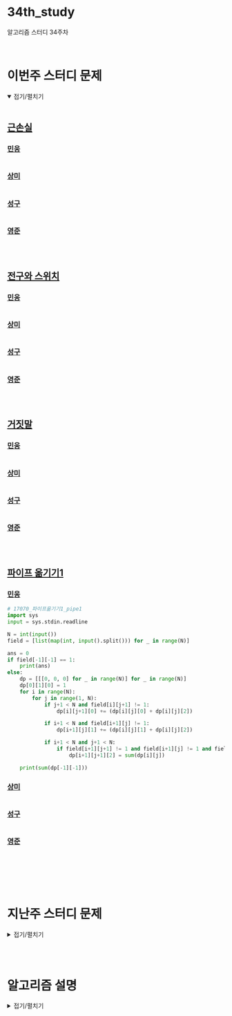 # 34th_study

알고리즘 스터디 34주차

<br/>

# 이번주 스터디 문제

<details markdown="1" open>
<summary>접기/펼치기</summary>

<br/>

## [근손실](https://www.acmicpc.net/problem/18429)

### [민웅](./근손실/민웅.py)

```py

```

### [상미](./근손실/상미.py)

```py

```

### [성구](./근손실/성구.py)

```py

```

### [영준](./근손실/영준.py)

```py

```

<br/>

## [전구와 스위치](https://www.acmicpc.net/problem/2138)

### [민웅](./전구와%20스위치/민웅.py)

```py

```

### [상미](./전구와%20스위치/상미.py)

```py

```

### [성구](./전구와%20스위치/성구.py)

```py

```

### [영준](./전구와%20스위치/영준.py)

```py

```

<br/>

## [거짓말](https://www.acmicpc.net/problem/1043)

### [민웅](./거짓말/민웅.py)

```py

```

### [상미](./거짓말/상미.py)

```py

```

### [성구](./거짓말/성구.py)

```py

```

### [영준](./거짓말/영준.py)

```py

```

<br/>

## [파이프 옮기기1](https://www.acmicpc.net/problem/17070)

### [민웅](./파이프%20옮기기1/민웅.py)

```py
# 17070_파이프옮기기1_pipe1
import sys
input = sys.stdin.readline

N = int(input())
field = [list(map(int, input().split())) for _ in range(N)]

ans = 0
if field[-1][-1] == 1:
    print(ans)
else:
    dp = [[[0, 0, 0] for _ in range(N)] for _ in range(N)]
    dp[0][1][0] = 1
    for i in range(N):
        for j in range(1, N):
            if j+1 < N and field[i][j+1] != 1:
                dp[i][j+1][0] += (dp[i][j][0] + dp[i][j][2])

            if i+1 < N and field[i+1][j] != 1:
                dp[i+1][j][1] += (dp[i][j][1] + dp[i][j][2])

            if i+1 < N and j+1 < N:
                if field[i+1][j+1] != 1 and field[i+1][j] != 1 and field[i][j+1] != 1:
                    dp[i+1][j+1][2] = sum(dp[i][j])

    print(sum(dp[-1][-1]))
```

### [상미](./파이프%20옮기기1/상미.py)

```py

```

### [성구](./파이프%20옮기기1/성구.py)

```py

```

### [영준](./파이프%20옮기기1/영준.py)

```py

```

<br/>

</details>

<br/><br/>

# 지난주 스터디 문제

<details markdown="1">
<summary>접기/펼치기</summary>

<br/>

## [프로세서 연결하기](https://swexpertacademy.com/main/code/problem/problemDetail.do?contestProbId=AV4suNtaXFEDFAUf)

### [민웅](./프로세서%20연결하기/민웅.py)

```py
# SWEA_프로세서연결하기
import sys
input = sys.stdin.readline
dxy = [(-1, 0), (0, 1), (1, 0), (0, -1)]

T = int(input())


def bt(idx, core_cnt, total_dis, picked_lines):
    global c_cnt, ans
    if idx == len(points):
        if core_cnt > c_cnt:
            ans = total_dis
            c_cnt = core_cnt
        elif core_cnt == c_cnt and total_dis < ans:
            ans = total_dis
        return

    sp = points[idx]

    for ep in lines[idx]:
        now_line = (sp, ep)
        for bl in picked_lines:
            if is_cross(now_line, bl):
                break
        else:
            picked_lines.append(now_line)
            bt(idx+1, core_cnt+1, total_dis + distance(sp, ep), picked_lines)
            picked_lines.pop()

    bt(idx+1, core_cnt, total_dis, picked_lines)


def is_cross(l1, l2):
    s1, e1 = l1
    s2, e2 = l2

    # 선분1이 수평
    if s1[0] == e1[0]:
        # 선분2도 수평
        if s2[0] == e2[0]:
            # 다른라인이면 안겹침
            if s1[0] != s2[0]:
                return False
            if s1[1] > e2[1] or e1[1] < s2[1]:
                return False
        # 선분2는 수직
        else:
            if min(s1[1], e1[1]) <= s2[1] <= max(s1[1], e1[1]) and min(s2[0], e2[0]) <= s1[0] <= max(s2[0], e2[0]):
                return True
            else:
                return False
    else:
        # 선분1 수직, 선분2 수평
        if s2[0] == e2[0]:
            if min(s1[0], e1[0]) <= s2[0] <= max(s1[0], e1[0]) and min(s2[1], e2[1]) <= s1[1] <= max(s2[1], e2[1]):
                return True
            else:
                return False
        # 선분2도 수직
        else:
            if s1[1] != s2[1]:
                return False
            if s1[0] > e2[0] or e1[0] < s2[0]:
                return False

    return True


def distance(s, e):
    return abs(e[0] - s[0]) + abs(e[1] - s[1])


for tc in range(1, T+1):
    N = int(input())
    cores = [list(map(int, input().split())) for _ in range(N)]

    points = []
    side_points = []
    c_cnt = 0
    ans = 0

    for i in range(N):
        for j in range(N):
            if cores[i][j]:
                if i == 0 or i == N-1 or j == 0 or j == N-1:
                    side_points.append((i, j))
                else:
                    points.append((i, j))

    lines = [[] for _ in range(len(points))]

    for i in range(len(points)):
        p = points[i]
        start = (p[0], p[1])
        for d in dxy:
            nx = p[0] + d[0]
            ny = p[1] + d[1]
            end = 0
            while 0 <= nx <= N-1 and 0 <= ny <= N-1:
                if cores[nx][ny] == 1:
                    end = 0
                    break
                end = (nx, ny)
                nx += d[0]
                ny += d[1]

            if end:
                lines[i].append(end)

    bt(0, 0, 0, [])

    # print(lines)
    # print(c_cnt, ans)
    print(f'#{tc} {ans}')
```

### [상미](./프로세서%20연결하기/상미.py)

```py

```

### [성구](./프로세서%20연결하기/성구.py)

```py

```

### [영준](./프로세서%20연결하기/영준.py)

```py

```

</details>

<br/><br/>

# 알고리즘 설명

<details markdown="1">
<summary>접기/펼치기</summary>

</details>
